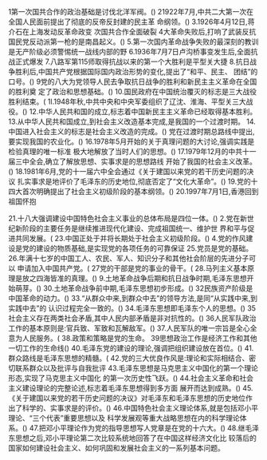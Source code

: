 1第一次国共合作的政治基础是讨伐北洋军阀。()
21922年7月,中共二大第一次在全国人民面前提出了彻底的反帝反封建的民主革
命纲领。()
3.1926年4月12日,蒋介石在上海发动反革命政变
次国共合作全面破裂
4大革命失败后,打响了武装反抗国民党反动派第一枪的是南昌起义。()
5.第一次国内革命战争失败的最深刻的教训是无产阶级必须警惕统一战线内部的野
6.1936年7月7日卢沟桥事变发生后,全面抗战正式爆发
7.八路军第115师取得抗战以来的第一个大胜利是平型关大捷
8.抗日战争胜利后,中国共产党根据国际国内政治形势的变化,提出了“和平、民主、
团结”的口号。()
9党的八大为党领导人民去争取抗日战争的胜利和新民主主义革命在全国的胜利奠
定了政治和思想基础。()
10.国民政府在中国统治覆灭的标志是三大战役胜利结束。(
1l.1948年秋,中共中央和中央军委组织了辽沈、淮海、平型关三大战役。()
12.中华人民共和国的成立,标志着中国新民主主义革命已经取得基本胜利。
13.从中华人民共和国成立,到社会主义改造基本完成,是我国的一个过渡时期。
14.中国进入社会主义的标志是社会主义改造的完成。()
党在过渡时期总路线中提出,要实现我国的农业化。()
16.1978年5月开始的关于真理问题的大讨论,强调实践是检验真理的唯一标准
极大地解放了当时人们的思想。()
17.1979年12月的中共十一届三中全会,确立了解放思想、实事求是的思想路线
开始了我国的社会主义改革。()
18.1981年6月,党的十一届六中全会通过《关于建国以来党的若干历史问题的决议
扎实事求是地评价了毛泽东的历史地位,彻底否定了“文化大革命”。()
19.党的十四大首次明确提出了社会主义初级阶段的基本纲领。()
20.1997年7月1日,香港回到祖国怀抱

21.十八大强调建设中国特色社会主义事业的总体布局是四位一体。()
2.党在新世纪新阶段的主要任务是继续推进现代化建设、完成祖国统一、维护世
界和平与促进共同发展。(
23.中国正处于并将长期处于社会主义初级阶段。()
4.党的作风建设是党的建设的物质基础,是实现党的各项任务的可靠保证
25.党员是党的基础。
26.年满十七岁的中国工人、农民、军人、知识分子和其他社会阶层的先进分子可以
申请加入中国共产党。(
27党的干部是党的事业的骨干。(
28.马列主义基本原理是放之四海皆准的真理。()
9.土地革命战争后期和抗日战争时期,毛泽东思想开始萌芽。()
30.土地革命战争前中期,毛泽东思想初步形成。()
32民族资产阶级是中国革命的动力。()
33.“从群众中来,到群众中去”的领导方法,是同“从实践中来,到实践中去”的
认识过程完全一致的。()
34.毛泽东思想即毛泽东个人的思想。()
35社会主义存在两类社会矛盾,其中人民内部矛盾是非对抗性的。()
36人民军队政治工作的基本原则是:官兵致、军致和瓦解敌军。()
37.人民军队的唯一宗旨是全心全意为人民服务。(
38.政策和策略是党的生命。
39思想政治工作是经济工作和其他一切工作的生命线()
40.毛泽东党的建设的理论,强调把组织建设放在首位。()
41.群众路线是毛泽东思想的精髓。(
42.党的三大优良作风是:理论和实际相结合、密切联系群众以及批评与自我批评
43.毛泽东思想是马克思主义中国化的第一个理论形态,实现了马克思主义中国化
的第一次历史性飞跃。()
44.社会主义革命和社会主义建设理论的完整论述,标志着毛泽东思想得到多方面
展开而达到成熟。()
45.《关于建国以来党的若干历史问题的决议》对毛泽东和毛泽东思想的历史地位作
出了科学的、实事求是的评价。()
46.中国特色社会主义理论体系,就是包括邓小平理论、“三个代表”重要思想以及
科学发展观等重大战略思想在内的科学理论体系。()
47.把邓小平理论作为党的指导思想写人党章是在党的十六大。()
48.继毛泽东思想之后,邓小平理论第二次比较系统地回答了在中国这样经济文化比
较落后的国家如何建设社会主义、如何巩固和发展社会主义的一系列基本问题。
